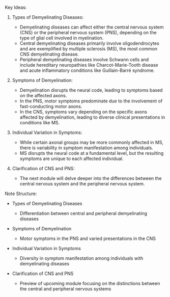 Key Ideas:

1. Types of Demyelinating Diseases:
   - Demyelinating diseases can affect either the central nervous system (CNS) or the peripheral nervous system (PNS), depending on the type of glial cell involved in myelination.
   - Central demyelinating diseases primarily involve oligodendrocytes and are exemplified by multiple sclerosis (MS), the most common CNS demyelinating disease.
   - Peripheral demyelinating diseases involve Schwann cells and include hereditary neuropathies like Charcot-Marie-Tooth disease and acute inflammatory conditions like Guillain-Barré syndrome.

2. Symptoms of Demyelination:
   - Demyelination disrupts the neural code, leading to symptoms based on the affected axons.
   - In the PNS, motor symptoms predominate due to the involvement of fast-conducting motor axons.
   - In the CNS, symptoms vary depending on the specific axons affected by demyelination, leading to diverse clinical presentations in conditions like MS.

3. Individual Variation in Symptoms:
   - While certain axonal groups may be more commonly affected in MS, there is variability in symptom manifestation among individuals.
   - MS disrupts the neural code at a fundamental level, but the resulting symptoms are unique to each affected individual.

4. Clarification of CNS and PNS:
   - The next module will delve deeper into the differences between the central nervous system and the peripheral nervous system.

Note Structure:

- Types of Demyelinating Diseases
  - Differentiation between central and peripheral demyelinating diseases
  
- Symptoms of Demyelination
  - Motor symptoms in the PNS and varied presentations in the CNS
  
- Individual Variation in Symptoms
  - Diversity in symptom manifestation among individuals with demyelinating diseases
  
- Clarification of CNS and PNS
  - Preview of upcoming module focusing on the distinctions between the central and peripheral nervous systems